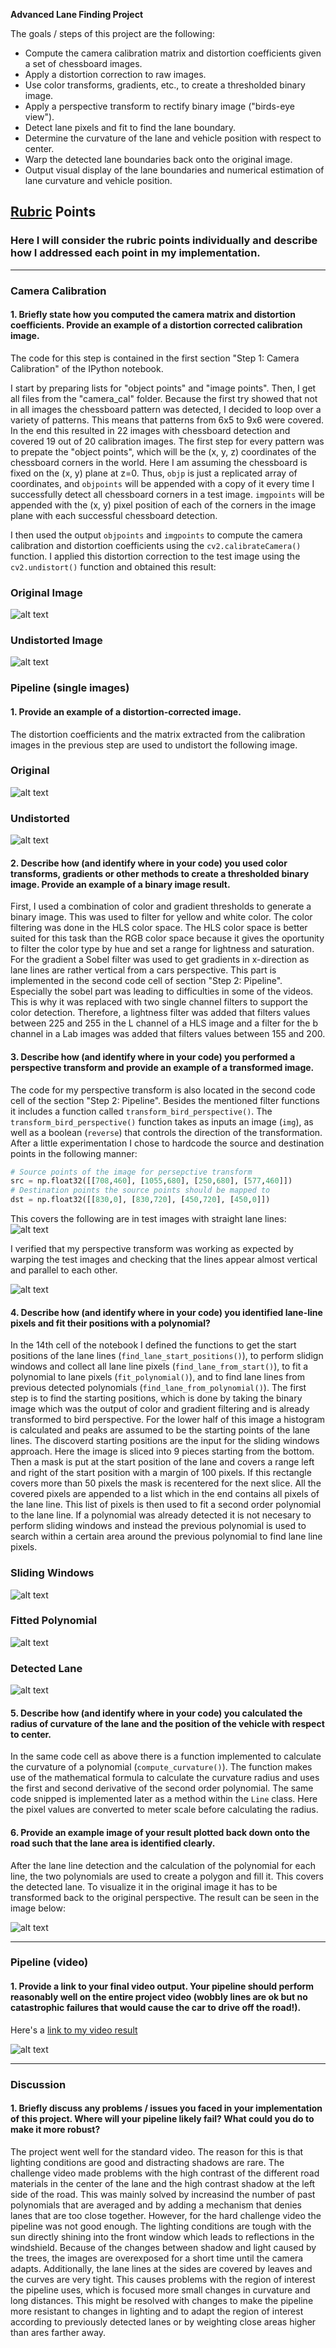 **Advanced Lane Finding Project**

The goals / steps of this project are the following:

* Compute the camera calibration matrix and distortion coefficients given a set of chessboard images.
* Apply a distortion correction to raw images.
* Use color transforms, gradients, etc., to create a thresholded binary image.
* Apply a perspective transform to rectify binary image ("birds-eye view").
* Detect lane pixels and fit to find the lane boundary.
* Determine the curvature of the lane and vehicle position with respect to center.
* Warp the detected lane boundaries back onto the original image.
* Output visual display of the lane boundaries and numerical estimation of lane curvature and vehicle position.

[//]: # (Image References)

[image1]: ./camera_cal/calibration01.jpg "Calibration Image"
[image2]: ./output_images/calibration/test_undist.jpg "Undistorted"
[image3]: ./test_images/test1.jpg "Test Image"
[image4]: ./output_images/pipeline/undist_test_1.jpg "Undistorted Test Image"
[image5]: ./output_images/pipeline/warp_area.png
[image6]: ./output_images/pipeline/pipeline.png "Pipeline"
[image7]: ./output_images/pipeline/sliding_windows.png "Sliding Windows"
[image8]: ./output_images/pipeline/polynomials.png "Fitted Polynomials"
[image9]: ./output_images/pipeline/detected_lane.png "Detected Lane"
[image10]: ./output_images/pipeline/warped_back.png "Lane Overlay"
[image11]: ./result.gif
[video1]: ./project_result.mp4 "Video"

## [Rubric](https://review.udacity.com/#!/rubrics/571/view) Points

### Here I will consider the rubric points individually and describe how I addressed each point in my implementation.  

---

### Camera Calibration

#### 1. Briefly state how you computed the camera matrix and distortion coefficients. Provide an example of a distortion corrected calibration image.

The code for this step is contained in the first section "Step 1: Camera Calibration" of the IPython notebook.  

I start by preparing lists for "object points" and "image points". Then, I get all files from the "camera_cal" folder. Because the first try showed that not in all images the chessboard pattern was detected, I decided to loop over a variety of patterns. This means that patterns from 6x5 to 9x6 were covered. In the end this resulted in 22 images with chessboard detection and covered 19 out of 20 calibration images. The first step for every pattern was to prepate the "object points", which will be the (x, y, z) coordinates of the chessboard corners in the world. Here I am assuming the chessboard is fixed on the (x, y) plane at z=0.  Thus, `objp` is just a replicated array of coordinates, and `objpoints` will be appended with a copy of it every time I successfully detect all chessboard corners in a test image.  `imgpoints` will be appended with the (x, y) pixel position of each of the corners in the image plane with each successful chessboard detection.  

I then used the output `objpoints` and `imgpoints` to compute the camera calibration and distortion coefficients using the `cv2.calibrateCamera()` function.  I applied this distortion correction to the test image using the `cv2.undistort()` function and obtained this result: 

### Original Image
![alt text][image1]
### Undistorted Image
![alt text][image2]

### Pipeline (single images)

#### 1. Provide an example of a distortion-corrected image.

The distortion coefficients and the matrix extracted from the calibration images in the previous step are used to undistort the following image. 

### Original
![alt text][image3]
### Undistorted
![alt text][image4]

#### 2. Describe how (and identify where in your code) you used color transforms, gradients or other methods to create a thresholded binary image.  Provide an example of a binary image result.

First, I used a combination of color and gradient thresholds to generate a binary image. This was used to filter for yellow and white color. The color filtering was done in the HLS color space. The HLS color space is better suited for this task than the RGB color space because it gives the oportunity to filter the color type by hue and set a range for lightness and saturation. For the gradient a Sobel filter was used to get gradients in x-direction as lane lines are rather vertical from a cars perspective. This part is implemented in the second code cell of section "Step 2: Pipeline".
Especially the sobel part was leading to difficulties in some of the videos. This is why it was replaced with two single channel filters to support the color detection. Therefore, a lightness filter was added that filters values between 225 and 255 in the L channel of a HLS image and a filter for the b channel in a Lab images was added that filters values between 155 and 200.

#### 3. Describe how (and identify where in your code) you performed a perspective transform and provide an example of a transformed image.

The code for my perspective transform is also located in the second code cell of the section "Step 2: Pipeline". Besides the mentioned filter functions it includes a function called `transform_bird_perspective()`.  The `transform_bird_perspective()` function takes as inputs an image (`img`), as well as a boolean (`reverse`) that controls the direction of the transformation. After a little experimentation I chose to hardcode the source and destination points in the following manner:

```python
# Source points of the image for persepctive transform
src = np.float32([[708,460], [1055,680], [250,680], [577,460]])
# Destination points the source points should be mapped to
dst = np.float32([[830,0], [830,720], [450,720], [450,0]])
```
This covers the following are in test images with straight lane lines:
![alt text][image5]

I verified that my perspective transform was working as expected by warping the test images and checking that the lines appear almost vertical and parallel to each other.

![alt text][image6]

#### 4. Describe how (and identify where in your code) you identified lane-line pixels and fit their positions with a polynomial?

In the 14th cell of the notebook I defined the functions to get the start positions of the lane lines (`find_lane_start_positions()`), to perform slidign windows and collect all lane line pixels (`find_lane_from_start()`), to fit a polynomial to lane pixels (`fit_polynomial()`), and to find lane lines from previous detected polynomials (`find_lane_from_polynomial()`).
The first step is to find the starting positions, which is done by taking the binary image which was the output of color and gradient filtering and is already transformed to bird perspective. For the lower half of this image a histogram is calculated and peaks are assumed to be the starting points of the lane lines. The discoverd starting positions are the input for the sliding windows approach. Here the image is sliced into 9 pieces starting from the bottom. Then a mask is put at the start position of the lane and covers a range left and right of the start position with a margin of 100 pixels. If this rectangle covers more than 50 pixels the mask is recentered for the next slice. All the covered pixels are appended to a list which in the end contains all pixels of the lane line. This list of pixels is then used to fit a second order polynomial to the lane line. If a polynomial was already detected it is not necesary to perform sliding windows and instead the previous polynomial is used to search within a certain area around the previous polynomial to find lane line pixels. 

### Sliding Windows
![alt text][image7]
### Fitted Polynomial
![alt text][image8]
### Detected Lane
![alt text][image9]

#### 5. Describe how (and identify where in your code) you calculated the radius of curvature of the lane and the position of the vehicle with respect to center.

In the same code cell as above there is a function implemented to calculate the curvature of a polynomial (`compute_curvature()`). The function makes use of the mathematical formula to calculate the curvature radius and uses the first and second derivative of the second order polynomial. The same code snipped is implemented later as a method within the `Line` class. Here the pixel values are converted to meter scale before calculating the radius.

#### 6. Provide an example image of your result plotted back down onto the road such that the lane area is identified clearly.

After the lane line detection and the calculation of the polynomial for each line, the two polynomials are used to create a polygon and fill it. This covers the detected lane. To visualize it in the original image it has to be transformed back to the original perspective. The result can be seen in the image below:

![alt text][image10]

---

### Pipeline (video)

#### 1. Provide a link to your final video output.  Your pipeline should perform reasonably well on the entire project video (wobbly lines are ok but no catastrophic failures that would cause the car to drive off the road!).

Here's a [link to my video result](./project_result.mp4)

![alt text][image11]

---

### Discussion

#### 1. Briefly discuss any problems / issues you faced in your implementation of this project.  Where will your pipeline likely fail?  What could you do to make it more robust?

The project went well for the standard video. The reason for this is that lighting conditions are good and distracting shadows are rare. The challenge video made problems with the high contrast of the different road materials in the center of the lane and the high contrast shadow at the left side of the road. This was mainly solved by increasind the number of past polynomials that are averaged and by adding a mechanism that denies lanes that are too close together. However, for the hard challenge video the pipeline was not good enough. The lighting conditions are tough with the sun directly shining into the front window which leads to reflections in the windshield. Because of the changes between shadow and light caused by the trees, the images are overexposed for a short time until the camera adapts. Additionally, the lane lines at the sides are covered by leaves and the curves are very tight. This causes problems with the region of interest the pipeline uses, which is focused more small changes in curvature and long distances. This might be resolved with changes to make the pipeline more resistant to changes in lighting and to adapt the region of interest according to previously detected lanes or by weighting close areas higher than ares farther away. 
